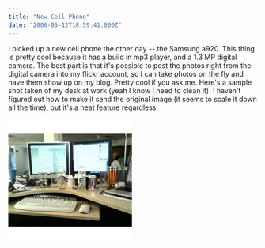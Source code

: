 ```yaml
---
title: "New Cell Phone"
date: "2006-05-12T18:59:41.000Z"
---
```


I picked up a new cell phone the other day -- the Samsung a920. This thing is pretty cool because it has a build in mp3 player, and a 1.3 MP digital camera. The best part is that it's possible to post the photos right from the digital camera into my flickr account, so I can take photos on the fly and have them show up on my blog. Pretty cool if you ask me. Here's a sample shot taken of my desk at work (yeah I know I need to clean it). I haven't figured out how to make it send the original image (it seems to scale it down all the time), but it's a neat feature regardless.

[![A Picture/Video Message!](images/145193161_6dc64b6b85.jpg)](http://www.flickr.com/photos/duanestorey/145193161/)
